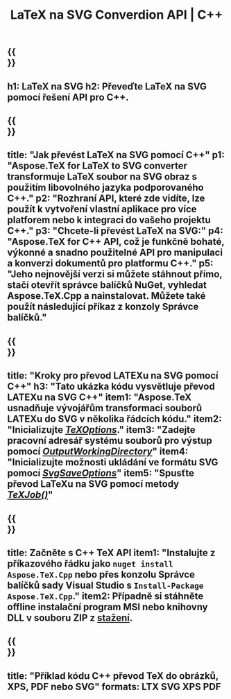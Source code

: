 ﻿---
translation: true
template: /_templates/_conversion-child-cpp.md
title: LaTeX na SVG Converdion API | C++
description: Funkce převodu LaTeX na SVG. Integrujte tuto místní knihovnu C++ do svého projektu nebo použijte multiplatformní aplikace pro převod LaTeXu na SVG.
keywords: latex do svg api cpp, latex2svg integruje c++
url: /cpp/conversion/latex-to-svg/
family: tex
platformtag: cpp
feature: conversion
informat: LATEX
outformat: SVG
otherformats: BMP PNG JPEG TIFF PDF XPS
---

{{<section banner>}}
---
h1: LaTeX na SVG
h2: Převeďte LaTeX na SVG pomocí řešení API pro C++.
---

{{<section overview>}}
---
title: "Jak převést LaTeX na SVG pomocí C++"
p1: "Aspose.TeX for LaTeX to SVG converter transformuje LaTeX soubor na SVG obraz s použitím libovolného jazyka podporovaného C++."
p2: "Rozhraní API, které zde vidíte, lze použít k vytvoření vlastní aplikace pro více platforem nebo k integraci do vašeho projektu C++."
p3: "Chcete-li převést LaTeX na SVG:"
p4: "Aspose.TeX for C++ API, což je funkčně bohaté, výkonné a snadno použitelné API pro manipulaci a konverzi dokumentů pro platformu C++."
p5: "Jeho nejnovější verzi si můžete stáhnout přímo, stačí otevřít správce balíčků NuGet, vyhledat Aspose.TeX.Cpp a nainstalovat. Můžete také použít následující příkaz z konzoly Správce balíčků."
---

{{<section feature1>}}
---
title: "Kroky pro převod LATEXu na SVG pomocí C++"
h3: "Tato ukázka kódu vysvětluje převod LATEXu na SVG C++"
item1: "Aspose.TeX usnadňuje vývojářům transformaci souborů LATEXu do SVG v několika řádcích kódu."
item2: "Inicializujte [*TeXOptions*](https://reference.aspose.com/tex/cpp/class/aspose.te_x.te_x_options)."
item3: "Zadejte pracovní adresář systému souborů pro výstup pomocí [*OutputWorkingDirectory*](https://reference.aspose.com/tex/cpp/class/aspose.te_x.te_x_options#aa4f4ea6dab7db5ba1b40800495f16f63)"
item4: "Inicializujte možnosti ukládání ve formátu SVG pomocí [*SvgSaveOptions*](https://reference.aspose.com/tex/cpp/class/aspose.te_x.presentation.image.svg_save_options)"
item5: "Spusťte převod LaTeXu na SVG pomocí metody [*TeXJob()*](https://reference.aspose.com/tex/cpp/class/aspose.te_x.te_x_job)"
---

{{<section feature2>}}
---
title: Začněte s C++ TeX API
item1: "Instalujte z příkazového řádku jako ```nuget install Aspose.TeX.Cpp``` nebo přes konzolu Správce balíčků sady Visual Studio s ```Install-Package Aspose.TeX.Cpp```."
item2: Případně si stáhněte offline instalační program MSI nebo knihovny DLL v souboru ZIP z [stažení](https://releases.aspose.com/tex/cpp).
---

{{<section widget>}}
---
title: "Příklad kódu C++ převod TeX do obrázků, XPS, PDF nebo SVG"
formats: LTX SVG XPS PDF
---